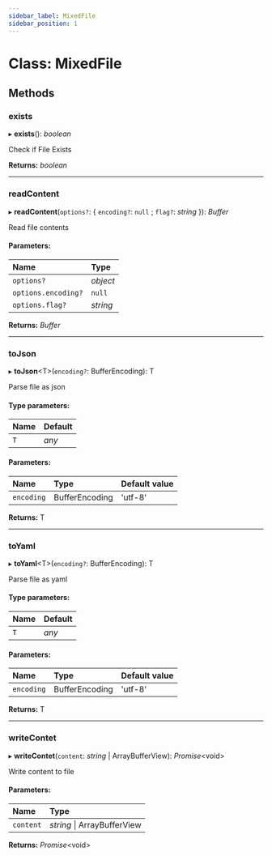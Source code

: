 ```yaml
---
sidebar_label: MixedFile
sidebar_position: 1
---
```



# Class: MixedFile

## Methods

### exists

▸ **exists**(): *boolean*

Check if File Exists

**Returns:** *boolean*

___

### readContent

▸ **readContent**(`options?`: { `encoding?`: ``null`` ; `flag?`: *string*  }): *Buffer*

Read file contents

#### Parameters:

| Name | Type |
| :------ | :------ |
| `options?` | *object* |
| `options.encoding?` | ``null`` |
| `options.flag?` | *string* |

**Returns:** *Buffer*

___

### toJson

▸ **toJson**<T\>(`encoding?`: BufferEncoding): T

Parse file as json

#### Type parameters:

| Name | Default |
| :------ | :------ |
| `T` | *any* |

#### Parameters:

| Name | Type | Default value |
| :------ | :------ | :------ |
| `encoding` | BufferEncoding | 'utf-8' |

**Returns:** T

___

### toYaml

▸ **toYaml**<T\>(`encoding?`: BufferEncoding): T

Parse file as yaml

#### Type parameters:

| Name | Default |
| :------ | :------ |
| `T` | *any* |

#### Parameters:

| Name | Type | Default value |
| :------ | :------ | :------ |
| `encoding` | BufferEncoding | 'utf-8' |

**Returns:** T

___

### writeContet

▸ **writeContet**(`content`: *string* \| ArrayBufferView): *Promise*<void\>

Write content to file

#### Parameters:

| Name | Type |
| :------ | :------ |
| `content` | *string* \| ArrayBufferView |

**Returns:** *Promise*<void\>